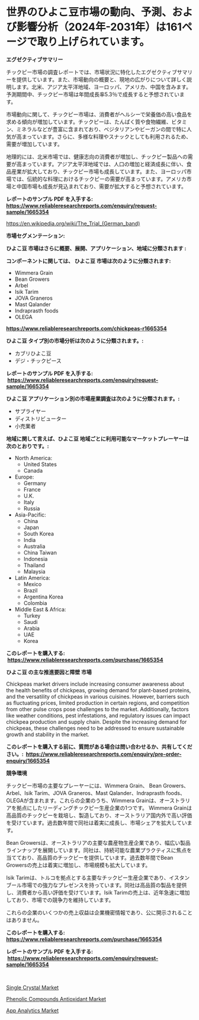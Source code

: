 <p><h1>世界のひよこ豆市場の動向、予測、および影響分析（2024年-2031年）は161ページで取り上げられています。</h1></p><p><strong>エグゼクティブサマリー</strong></p>
<p><p>チックピー市場の調査レポートでは、市場状況に特化したエグゼクティブサマリーを提供しています。また、市場動向の概要と、現地の広がりについて詳しく説明します。北米、アジア太平洋地域、ヨーロッパ、アメリカ、中国を含みます。予測期間中、チックピー市場は年間成長率5.3％で成長すると予想されています。</p><p>市場動向に関して、チックピー市場は、消費者がヘルシーで栄養価の高い食品を求める傾向が増加しています。チックピーは、たんぱく質や食物繊維、ビタミン、ミネラルなどが豊富に含まれており、ベジタリアンやビーガンの間で特に人気が高まっています。さらに、多様な料理やスナックとしても利用されるため、需要が増加しています。</p><p>地理的には、北米市場では、健康志向の消費者が増加し、チックピー製品への需要が高まっています。アジア太平洋地域では、人口の増加と経済成長に伴い、食品産業が拡大しており、チックピー市場も成長しています。また、ヨーロッパ市場では、伝統的な料理におけるチックピーの需要が高まっています。アメリカ市場と中国市場も成長が見込まれており、需要が拡大すると予想されています。</p></p>
<p><strong>レポートのサンプル PDF を入手する: <a href="https://www.reliableresearchreports.com/enquiry/request-sample/1665354">https://www.reliableresearchreports.com/enquiry/request-sample/1665354</a></strong></p>
<p><a href="https://en.wikipedia.org/wiki/The_Trial_(German_band)">https://en.wikipedia.org/wiki/The_Trial_(German_band)</a></p>
<p><strong>市場セグメンテーション:</strong></p>
<p><strong> ひよこ豆 市場はさらに概要、展開、アプリケーション、地域に分類されます :</strong></p>
<p><strong>コンポーネントに関しては、 ひよこ豆 市場は次のように分類されます: &nbsp;</strong></p>
<p><ul><li>Wimmera Grain</li><li>Bean Growers</li><li>Arbel</li><li>Isik Tarim</li><li>JOVA Graneros</li><li>Mast Qalander</li><li>Indraprasth foods</li><li>OLEGA</li></ul></p>
<p><strong><a href="https://www.reliableresearchreports.com/chickpeas-r1665354">https://www.reliableresearchreports.com/chickpeas-r1665354</a></strong></p>
<p><strong> ひよこ豆 タイプ別の市場分析は次のように分類されます。:</strong></p>
<p><ul><li>カブリひよこ豆</li><li>デジ・チックピース</li></ul></p>
<p><strong>レポートのサンプル PDF を入手する: &nbsp;<a href="https://www.reliableresearchreports.com/enquiry/request-sample/1665354">https://www.reliableresearchreports.com/enquiry/request-sample/1665354</a></strong></p>
<p><strong> ひよこ豆 アプリケーション別の市場産業調査は次のように分類されます。:</strong></p>
<p><ul><li>サプライヤー</li><li>ディストリビューター</li><li>小売業者</li></ul></p>
<p><strong>地域に関して言えば、ひよこ豆 地域ごとに利用可能なマーケットプレーヤーは次のとおりです。:</strong></p>
<p><ul>
    <li>
        North America:
        <ul>
            <li>United States</li>
            <li>Canada</li>
        </ul>
    </li>
    <li>
        Europe:
        <ul>
            <li>Germany</li>
            <li>France</li>
            <li>U.K.</li>
            <li>Italy</li>
            <li>Russia</li>
        </ul>
    </li>
    <li>
        Asia-Pacific:
        <ul>
            <li>China</li>
            <li>Japan</li>
            <li>South Korea</li>
            <li>India</li>
            <li>Australia</li>
            <li>China Taiwan</li>
            <li>Indonesia</li>
            <li>Thailand</li>
            <li>Malaysia</li>
        </ul>
    </li>
    <li>
        Latin America:
        <ul>
            <li>Mexico</li>
            <li>Brazil</li>
            <li>Argentina Korea</li>
            <li>Colombia</li>
        </ul>
    </li>
    <li>
        Middle East & Africa:
        <ul>
            <li>Turkey</li>
            <li>Saudi</li>
            <li>Arabia</li>
            <li>UAE</li>
            <li>Korea</li>
        </ul>
    </li>
    </ul></p>
<p><strong>このレポートを購入する: &nbsp;<a href="https://www.reliableresearchreports.com/purchase/1665354">https://www.reliableresearchreports.com/purchase/1665354</a></strong></p>
<p><strong>ひよこ豆 の主な推進要因と障壁 市場</strong></p>
<p><p>Chickpeas market drivers include increasing consumer awareness about the health benefits of chickpeas, growing demand for plant-based proteins, and the versatility of chickpeas in various cuisines. However, barriers such as fluctuating prices, limited production in certain regions, and competition from other pulse crops pose challenges to the market. Additionally, factors like weather conditions, pest infestations, and regulatory issues can impact chickpea production and supply chain. Despite the increasing demand for chickpeas, these challenges need to be addressed to ensure sustainable growth and stability in the market.</p></p>
<p><strong>このレポートを購入する前に、質問がある場合は問い合わせるか、共有してください。:&nbsp; <a href="https://www.reliableresearchreports.com/enquiry/pre-order-enquiry/1665354">https://www.reliableresearchreports.com/enquiry/pre-order-enquiry/1665354</a></strong></p>
<p><strong>競争環境</strong></p>
<p><p>チックピー市場の主要なプレーヤーには、Wimmera Grain、 Bean Growers、Arbel、Isik Tarim、JOVA Graneros、Mast Qalander、Indraprasth foods、OLEGAが含まれます。これらの企業のうち、Wimmera Grainは、オーストラリアを拠点にしたリーディングチックピー生産企業の1つです。 Wimmera Grainは高品質のチックピーを栽培し、製造しており、オーストラリア国内外で高い評価を受けています。過去数年間で同社は着実に成長し、市場シェアを拡大しています。</p><p>Bean Growersは、オーストラリアの主要な農産物生産企業であり、幅広い製品ラインナップを展開しています。同社は、持続可能な農業プラクティスに焦点を当てており、高品質のチックピーを提供しています。過去数年間でBean Growersの売上は着実に増加し、市場規模も拡大しています。</p><p>Isik Tarimは、トルコを拠点とする主要なチックピー生産企業であり、イスタンブール市場での強力なプレゼンスを持っています。同社は高品質の製品を提供し、消費者から高い評価を受けています。Isik Tarimの売上は、近年急速に増加しており、市場での競争力を維持しています。</p><p>これらの企業のいくつかの売上収益は企業機密情報であり、公に開示されることはありません。</p></p>
<p><strong>このレポートを購入する: &nbsp; <a href="https://www.reliableresearchreports.com/purchase/1665354">https://www.reliableresearchreports.com/purchase/1665354</a></strong></p>
<p><strong>レポートのサンプル PDF を入手する: &nbsp;<a href="https://www.reliableresearchreports.com/enquiry/request-sample/1665354">https://www.reliableresearchreports.com/enquiry/request-sample/1665354</a></strong><strong></strong></p>
<p>&nbsp;</p>
<p><p><a href="https://github.com/mqlmqing52/Market-Research-Report-List-1/blob/main/single-crystal-market.md">Single Crystal Market</a></p><p><a href="https://github.com/santosh758595/Market-Research-Report-List-5/blob/main/phenolic-compounds-antioxidant-market.md">Phenolic Compounds Antioxidant Market</a></p><p><a href="https://issuu.com/reportprime-2/docs/app-analytics-market-size-2030.pptx">App Analytics Market</a></p></p>